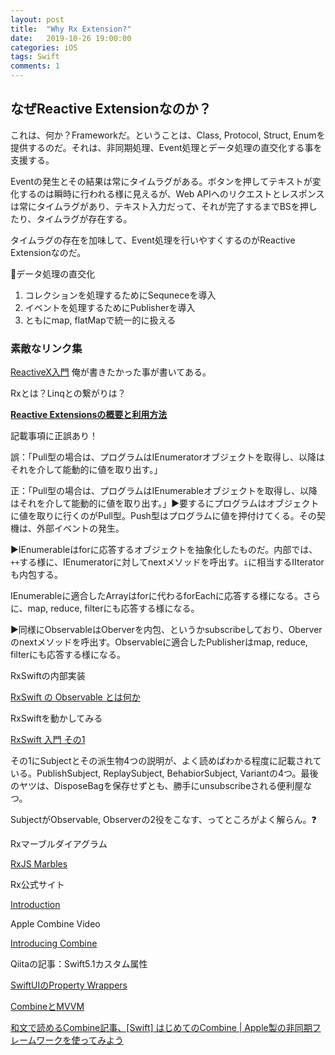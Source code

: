 ```yaml
---
layout: post
title:  "Why Rx Extension?"
date:   2019-10-26 19:00:00
categories: iOS
tags: Swift
comments: 1
---
```

## なぜReactive Extensionなのか？

これは、何か？Frameworkだ。ということは、Class, Protocol, Struct, Enumを提供するのだ。それは、非同期処理、Event処理とデータ処理の直交化する事を支援する。

Eventの発生とその結果は常にタイムラグがある。ボタンを押してテキストが変化するのは瞬時に行われる様に見えるが、Web APIへのリクエストとレスポンスは常にタイムラグがあり、テキスト入力だって、それが完了するまでBSを押したり、タイムラグが存在する。

タイムラグの存在を加味して、Event処理を行いやすくするのがReactive Extensionなのだ。

🔹データ処理の直交化

1. コレクションを処理するためにSequneceを導入
2. イベントを処理するためにPublisherを導入
3. ともにmap, flatMapで統一的に扱える



### 素敵なリンク集

[ReactiveX入門](https://qiita.com/temoki/items/b859b55a06bd86fdfe25)
俺が書きたかった事が書いてある。

Rxとは？Linqとの繋がりは？

[**Reactive Extensionsの概要と利用方法**](https://www.atmarkit.co.jp/fdotnet/introrx/introrx_01/introrx_01_02.html)

記載事項に正誤あり！

誤：「Pull型の場合は、プログラムはIEnumerator<T>オブジェクトを取得し、以降はそれを介して能動的に値を取り出す。」

正：「Pull型の場合は、プログラムはIEnumerable<T>オブジェクトを取得し、以降はそれを介して能動的に値を取り出す。」▶️要するにプログラムはオブジェクトに値を取りに行くのがPull型。Push型はプログラムに値を押付けてくる。その契機は、外部イベントの発生。

▶️IEnumerableはforに応答するオブジェクトを抽象化したものだ。内部では、`++`する様に、IEnumeratorに対してnextメソッドを呼出す。`i`に相当するIIteratorも内包する。

IEnumerableに適合したArrayはforに代わるforEachに応答する様になる。さらに、map, reduce, filterにも応答する様になる。

▶️同様にObservableはOberverを内包、というかsubscribeしており、Oberverのnextメソッドを呼出す。Observableに適合したPublisherはmap, reduce, filterにも応答する様になる。

RxSwiftの内部実装

[RxSwift の Observable とは何か]([https://53ningen.com/rxswift-observable/)

RxSwiftを動かしてみる

[RxSwift 入門 その1](http://tiny-wing.hatenablog.com/entry/2016/01/02/161322)

その1にSubjectとその派生物4つの説明が、よく読めばわかる程度に記載されている。PublishSubject, ReplaySubject, BehabiorSubject, Variantの4つ。最後のヤツは、DisposeBagを保存せずとも、勝手にunsubscribeされる便利屋なつ。

SubjectがObservable, Observerの2役をこなす、ってところがよく解らん。❓

Rxマーブルダイアグラム

[RxJS Marbles](https://rxmarbles.com/)

Rx公式サイト

[Introduction](http://reactivex.io/documentation/operators.html)

Apple Combine Video

[Introducing Combine](https://developer.apple.com/videos/play/wwdc2019/722/)

Qiitaの記事：Swift5.1カスタム属性

[SwiftUIのProperty Wrappers](https://qiita.com/shiz/items/6eaf87fa79499623306a)

[CombineとMVVM](https://qiita.com/akifumi1118/items/aa5734b1f14d57072456)

[和文で読めるCombine記事、[Swift] はじめてのCombine | Apple製の非同期フレームワークを使ってみよう](https://dev.classmethod.jp/smartphone/swift-combine-framework-for-beginners/)



